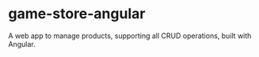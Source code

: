 # game-store-angular
A web app to manage products, supporting all CRUD operations, built with Angular.
